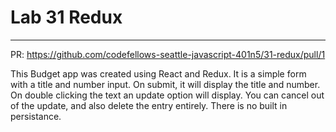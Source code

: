 # Lab 31 Redux
___
   PR: https://github.com/codefellows-seattle-javascript-401n5/31-redux/pull/1


   This Budget app was created using React and Redux.  It is a simple form with a title and number input.  On submit, it will display the title and number.  On double clicking the text an update option will display.  You can cancel out of the update, and also delete the entry entirely.  There is no built in persistance.
